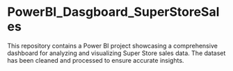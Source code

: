 # PowerBI_Dasgboard_SuperStoreSales
This repository contains a Power BI project showcasing a comprehensive dashboard for analyzing and visualizing Super Store sales data. The dataset has been cleaned and processed to ensure accurate insights.
